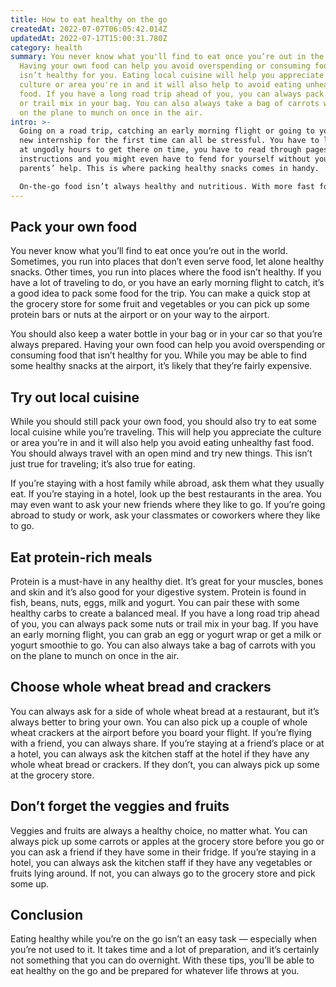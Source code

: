 ```yaml
---
title: How to eat healthy on the go
createdAt: 2022-07-07T06:05:42.014Z
updatedAt: 2022-07-17T15:00:31.780Z
category: health
summary: You never know what you'll find to eat once you’re out in the world.
  Having your own food can help you avoid overspending or consuming food that
  isn’t healthy for you. Eating local cuisine will help you appreciate the
  culture or area you're in and it will also help to avoid eating unhealthy fast
  food. If you have a long road trip ahead of you, you can always pack some nuts
  or trail mix in your bag. You can also always take a bag of carrots with you
  on the plane to munch on once in the air.
intro: >-
  Going on a road trip, catching an early morning flight or going to your
  new internship for the first time can all be stressful. You have to leave home
  at ungodly hours to get there on time, you have to read through pages of
  instructions and you might even have to fend for yourself without your
  parents’ help. This is where packing healthy snacks comes in handy.

  On-the-go food isn’t always healthy and nutritious. With more fast food chains popping up everywhere, it’s becoming increasingly difficult for us to find healthy meals that are also quick and convenient to eat. If you find yourself caught off guard by these circumstances often, here are some tips on how you can eat healthy while traveling or commuting.
---
```


## Pack your own food

You never know what you’ll find to eat once you’re out in the world. Sometimes, you run into places that don’t even serve food, let alone healthy snacks. Other times, you run into places where the food isn’t healthy. If you have a lot of traveling to do, or you have an early morning flight to catch, it’s a good idea to pack some food for the trip. You can make a quick stop at the grocery store for some fruit and vegetables or you can pick up some protein bars or nuts at the airport or on your way to the airport.

You should also keep a water bottle in your bag or in your car so that you’re always prepared. Having your own food can help you avoid overspending or consuming food that isn’t healthy for you. While you may be able to find some healthy snacks at the airport, it’s likely that they’re fairly expensive.

## Try out local cuisine

While you should still pack your own food, you should also try to eat some local cuisine while you’re traveling. This will help you appreciate the culture or area you’re in and it will also help you avoid eating unhealthy fast food. You should always travel with an open mind and try new things. This isn’t just true for traveling; it’s also true for eating.

If you’re staying with a host family while abroad, ask them what they usually eat. If you’re staying in a hotel, look up the best restaurants in the area. You may even want to ask your new friends where they like to go. If you’re going abroad to study or work, ask your classmates or coworkers where they like to go.

## Eat protein-rich meals

Protein is a must-have in any healthy diet. It’s great for your muscles, bones and skin and it’s also good for your digestive system. Protein is found in fish, beans, nuts, eggs, milk and yogurt. You can pair these with some healthy carbs to create a balanced meal.
If you have a long road trip ahead of you, you can always pack some nuts or trail mix in your bag. If you have an early morning flight, you can grab an egg or yogurt wrap or get a milk or yogurt smoothie to go. You can also always take a bag of carrots with you on the plane to munch on once in the air.

## Choose whole wheat bread and crackers

You can always ask for a side of whole wheat bread at a restaurant, but it’s always better to bring your own. You can also pick up a couple of whole wheat crackers at the airport before you board your flight. If you’re flying with a friend, you can always share.
If you’re staying at a friend’s place or at a hotel, you can always ask the kitchen staff at the hotel if they have any whole wheat bread or crackers. If they don’t, you can always pick up some at the grocery store.

## Don’t forget the veggies and fruits

Veggies and fruits are always a healthy choice, no matter what. You can always pick up some carrots or apples at the grocery store before you go or you can ask a friend if they have some in their fridge.
If you’re staying in a hotel, you can always ask the kitchen staff if they have any vegetables or fruits lying around. If not, you can always go to the grocery store and pick some up.

## Conclusion

Eating healthy while you’re on the go isn’t an easy task — especially when you’re not used to it. It takes time and a lot of preparation, and it’s certainly not something that you can do overnight. With these tips, you’ll be able to eat healthy on the go and be prepared for whatever life throws at you.
